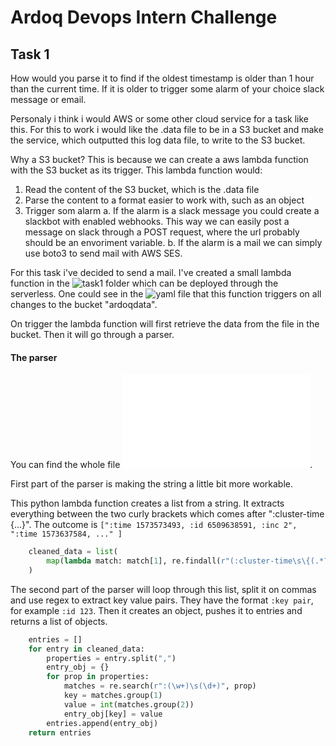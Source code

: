 # Ardoq Devops Intern Challenge
## Task 1
How would you parse it to find if the oldest timestamp is older than 1 hour than the current time. If it is older to trigger some alarm of your choice slack message or email.

Personaly i think i would AWS or some other cloud service for a task like this. For this to work i would like the .data file to be in a S3 bucket and make the service, which outputted this log data file, to write to the S3 bucket.

Why a S3 bucket? This is because we can create a aws lambda function with the S3 bucket as its trigger. This lambda function would:

1. Read the content of the S3 bucket, which is the .data file
2. Parse the content to a format easier to work with, such as an object
3. Trigger som alarm
    a. If the alarm is a slack message you could create a slackbot with enabled webhooks. This way we can easily post a message on slack through a POST request, where the url probably should be an envoriment variable.
    b. If the alarm is a mail we can simply use boto3 to send mail with AWS SES.

For this task i've decided to send a mail. I've created a small lambda function in the ![task1](./task1) folder which can be deployed through the serverless. One could see in the ![yaml file](./serverless.yml) that this function triggers on all changes to the bucket "ardoqdata". 

On trigger the lambda function will first retrieve the data from the file in the bucket. Then it will go through a parser. 

#### The parser
You can find the whole file ![here](./parser.py).

First part of the parser is making the string a little bit more workable.

This python lambda function creates a list from a string. It extracts everything between the two curly brackets which comes after ":cluster-time {...}". The outcome is `[":time 1573573493, :id 6509638591, :inc 2", ":time 1573637584, ..." ]`
```python
    cleaned_data = list(
        map(lambda match: match[1], re.findall(r"(:cluster-time\s\{(.*?)\})", data))
    )
```

The second part of the parser will loop through this list, split it on commas and use regex to extract key value pairs. They have the format `:key pair`, for example `:id 123`. Then it creates an object, pushes it to entries and returns a list of objects.
```python
    entries = []
    for entry in cleaned_data:
        properties = entry.split(",")
        entry_obj = {}
        for prop in properties:
            matches = re.search(r":(\w+)\s(\d+)", prop)
            key = matches.group(1)
            value = int(matches.group(2))
            entry_obj[key] = value
        entries.append(entry_obj)
    return entries
```
